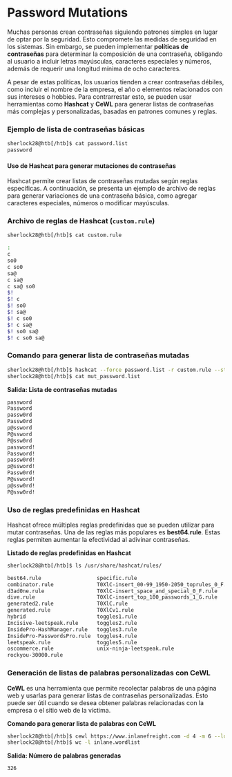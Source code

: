 # Password Mutations

Muchas personas crean contraseñas siguiendo patrones simples en lugar de optar por la seguridad. Esto compromete las medidas de seguridad en los sistemas. Sin embargo, se pueden implementar **políticas de contraseñas** para determinar la composición de una contraseña, obligando al usuario a incluir letras mayúsculas, caracteres especiales y números, además de requerir una longitud mínima de ocho caracteres.

A pesar de estas políticas, los usuarios tienden a crear contraseñas débiles, como incluir el nombre de la empresa, el año o elementos relacionados con sus intereses o hobbies. Para contrarrestar esto, se pueden usar herramientas como **Hashcat** y **CeWL** para generar listas de contraseñas más complejas y personalizadas, basadas en patrones comunes y reglas.

### **Ejemplo de lista de contraseñas básicas**

```bash
sherlock28@htb[/htb]$ cat password.list
password
```

#### Uso de Hashcat para generar mutaciones de contraseñas

Hashcat permite crear listas de contraseñas mutadas según reglas específicas. A continuación, se presenta un ejemplo de archivo de reglas para generar variaciones de una contraseña básica, como agregar caracteres especiales, números o modificar mayúsculas.

### **Archivo de reglas de Hashcat (`custom.rule`)**

```bash
sherlock28@htb[/htb]$ cat custom.rule

:
c
so0
c so0
sa@
c sa@
c sa@ so0
$!
$! c
$! so0
$! sa@
$! c so0
$! c sa@
$! so0 sa@
$! c so0 sa@
```

### **Comando para generar lista de contraseñas mutadas**

```bash
sherlock28@htb[/htb]$ hashcat --force password.list -r custom.rule --stdout | sort -u > mut_password.list
sherlock28@htb[/htb]$ cat mut_password.list
```

**Salida: Lista de contraseñas mutadas**

```bash
password
Password
passw0rd
Passw0rd
p@ssword
P@ssword
P@ssw0rd
password!
Password!
passw0rd!
p@ssword!
Passw0rd!
P@ssword!
p@ssw0rd!
P@ssw0rd!
```

### Uso de reglas predefinidas en Hashcat

Hashcat ofrece múltiples reglas predefinidas que se pueden utilizar para mutar contraseñas. Una de las reglas más populares es **best64.rule**. Estas reglas permiten aumentar la efectividad al adivinar contraseñas.

**Listado de reglas predefinidas en Hashcat**

```bash
sherlock28@htb[/htb]$ ls /usr/share/hashcat/rules/

best64.rule                  specific.rule
combinator.rule              T0XlC-insert_00-99_1950-2050_toprules_0_F.rule
d3ad0ne.rule                 T0XlC-insert_space_and_special_0_F.rule
dive.rule                    T0XlC-insert_top_100_passwords_1_G.rule
generated2.rule              T0XlC.rule
generated.rule               T0XlCv1.rule
hybrid                       toggles1.rule
Incisive-leetspeak.rule      toggles2.rule
InsidePro-HashManager.rule   toggles3.rule
InsidePro-PasswordsPro.rule  toggles4.rule
leetspeak.rule               toggles5.rule
oscommerce.rule              unix-ninja-leetspeak.rule
rockyou-30000.rule
```

### Generación de listas de palabras personalizadas con CeWL

**CeWL** es una herramienta que permite recolectar palabras de una página web y usarlas para generar listas de contraseñas personalizadas. Esto puede ser útil cuando se desea obtener palabras relacionadas con la empresa o el sitio web de la víctima.

**Comando para generar lista de palabras con CeWL**

```bash
sherlock28@htb[/htb]$ cewl https://www.inlanefreight.com -d 4 -m 6 --lowercase -w inlane.wordlist
sherlock28@htb[/htb]$ wc -l inlane.wordlist
```

**Salida: Número de palabras generadas**

```bash
326
```
